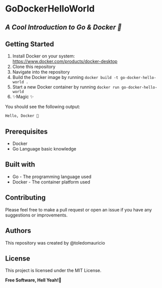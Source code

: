 # GoDockerHelloWorld
## _A Cool Introduction to Go &amp; Docker 🚀_

## Getting Started
1. Install Docker on your system: https://www.docker.com/products/docker-desktop
2. Clone this repository
3. Navigate into the repository
4. Build the Docker image by running `docker build -t go-docker-hello-world .`
5. Start a new Docker container by running `docker run go-docker-hello-world`
6. ✨Magic ✨

You should see the following output:
```sh
Hello, Docker 🐳
```
## Prerequisites

- Docker
- Go Language basic knowledge

## Built with
- Go - The programming language used
- Docker - The container platform used

## Contributing
Please feel free to make a pull request or open an issue if you have any suggestions or improvements.

## Authors
This repository was created by @toledomauricio

## License
This project is licensed under the MIT License.

**Free Software, Hell Yeah!🤘** 
